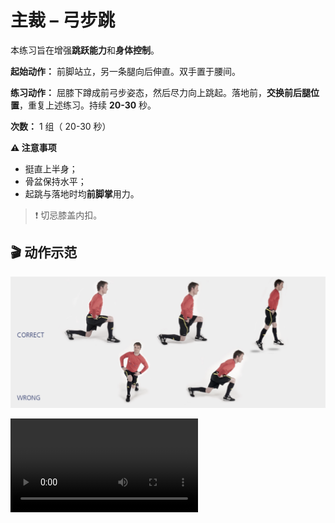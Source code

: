 # 主裁 – 弓步跳

本练习旨在增强**跳跃能力**和**身体控制**。

**起始动作：** 前脚站立，另一条腿向后伸直。双手置于腰间。

**练习动作：** 屈膝下蹲成前弓步姿态，然后尽力向上跳起。落地前，**交换前后腿位置**，重复上述练习。持续 **20-30** 秒。

**次数：** 1 组（ 20-30 秒）

**⚠️ 注意事项**

- 挺直上半身；
- 骨盆保持水平；
- 起跳与落地时均**前脚掌**用力。

>❗️ 切忌膝盖内扣。

## 🎬 动作示范

![scissors](../../figures/part2/level_2/scissorsp.png)

<div class="center-video">
    <video controls>
        <source src="../../videos/part2/level2/scissors.mp4" type="video/mp4">
    </video>
</div>
